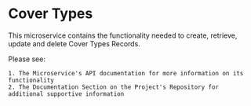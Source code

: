 # Cover Types

This microservice contains the functionality needed to create, retrieve, update and delete Cover Types Records.

Please see:

    1. The Microservice's API documentation for more information on its functionality
    2. The Documentation Section on the Project's Repository for additional supportive information



